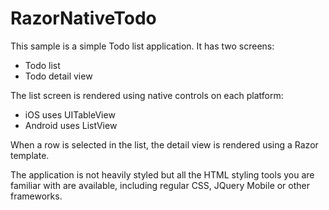 RazorNativeTodo
=========

This sample is a simple Todo list application. It has two screens:

* Todo list
* Todo detail view

The list screen is rendered using native controls on each platform:

* iOS uses UITableView
* Android uses ListView

When a row is selected in the list, the detail view is rendered using a Razor template.

The application is not heavily styled but all the HTML styling tools you are familiar with are available, including regular CSS, JQuery Mobile or other frameworks.